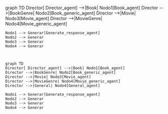 graph TD
    Director[ Director_agent] -->|Book| Nodo1[Book_agent]
    Director -->|BookGenre| Nodo2[Book_generic_agent]
    Director -->|Movie| Nodo3[Movie_agent]
    Director -->|MovieGenre| Nodo4[Movie_generic_agent]
    
    Nodo1 --> Generar[Generate_response_agent]
    Nodo2 --> Generar
    Nodo3 --> Generar
    Nodo4 --> Generar



    graph TD
    Director[ Director_agent] -->|Book| Nodo1[Book_agent]
    Director -->|BookGenre| Nodo2[Book_generic_agent]
    Director -->|Movie| Nodo3[Movie_agent]
    Director -->|MovieGenre| Nodo4[Movie_generic_agent]
    Director -->|General| Nodo4[General_agent]
    
    Nodo1 --> Generar[Generate_response_agent]
    Nodo2 --> Generar
    Nodo3 --> Generar
    Nodo4 --> Generar